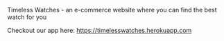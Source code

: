 Timeless Watches - an e-commerce website where you can find the best watch for you

Checkout our app here: https://timelesswatches.herokuapp.com
